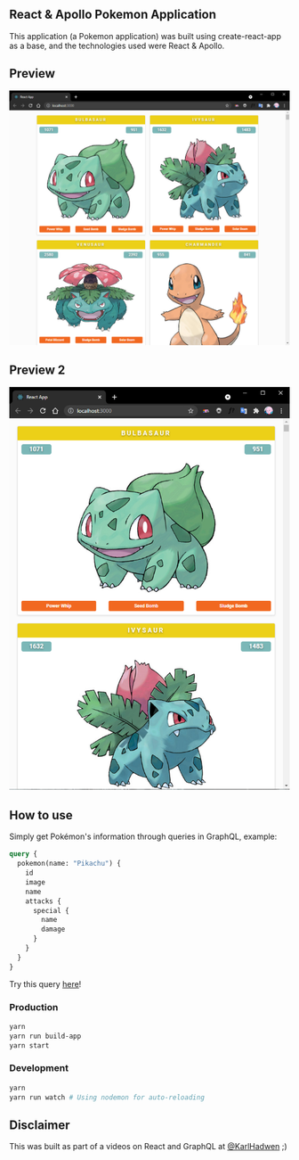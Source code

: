 ## React & Apollo Pokemon Application

This application (a Pokemon application) was built using create-react-app as a base, and the technologies used were React & Apollo.

## Preview
![Preview](pokemon-preview.png?raw=true)

## Preview 2 
![Preview](pokemon-preview2.png?raw=true)

## How to use

Simply get Pokémon's information through queries in GraphQL, example:

```graphql
query {
  pokemon(name: "Pikachu") {
    id
    image
    name
    attacks {
      special {
        name        
        damage
      }
    }   
  }
}
```
Try this query [here](https://graphql-pokemon2.vercel.app/?query=query%20%7B%0A%20%20pokemon(name%3A%20%22Pikachu%22)%20%7B%0A%20%20%20%20id%0A%20%20%20%20image%0A%20%20%20%20name%0A%20%20%20%20attacks%20%7B%0A%20%20%20%20%20%20special%20%7B%0A%20%20%20%20%20%20%20%20name%20%20%20%20%20%20%20%20%0A%20%20%20%20%20%20%20%20damage%0A%20%20%20%20%20%20%7D%0A%20%20%20%20%7D%0A%20%20%20%0A%20%20%7D%0A%7D%0A%0A%0A)!

### Production

```sh
yarn
yarn run build-app
yarn start
```

### Development

```sh
yarn
yarn run watch # Using nodemon for auto-reloading
```

## Disclaimer

This was built as part of a videos on React and GraphQL at [@KarlHadwen](https://www.youtube.com/watch?v=yKFoAF7J0mc)  ;)
